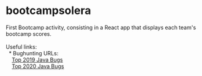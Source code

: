 # bootcampsolera
First Bootcamp activity, consisting in a React app that displays each team's bootcamp scores.<br />
<br />
Useful links:<br />
&nbsp;&nbsp;*&nbsp;Bughunting URLs:<br />
&nbsp;&nbsp;&nbsp;&nbsp;[Top 2019 Java Bugs](https://pvs-studio.com/en/blog/posts/java/0699)<br />
&nbsp;&nbsp;&nbsp;&nbsp;[Top 2020 Java Bugs](https://pvs-studio.com/en/blog/posts/java/0788)<br />
